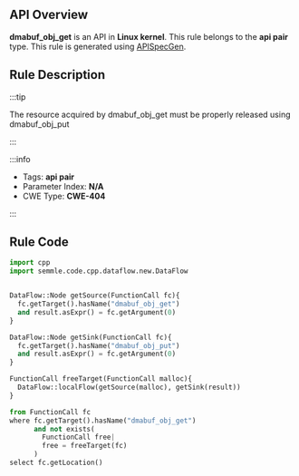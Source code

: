 ---
---


## API Overview
**dmabuf_obj_get** is an API in **Linux kernel**. This rule belongs to the **api pair** type. This rule is generated using [APISpecGen](../../tools/APISpecGen).
## Rule Description

:::tip

The resource acquired by dmabuf_obj_get must be properly released using dmabuf_obj_put

:::

:::info

- Tags: **api pair**
- Parameter Index: **N/A**
- CWE Type: **CWE-404**

:::

## Rule Code
```python
import cpp
import semmle.code.cpp.dataflow.new.DataFlow


DataFlow::Node getSource(FunctionCall fc){
  fc.getTarget().hasName("dmabuf_obj_get")
  and result.asExpr() = fc.getArgument(0)
}

DataFlow::Node getSink(FunctionCall fc){
  fc.getTarget().hasName("dmabuf_obj_put")
  and result.asExpr() = fc.getArgument(0)
}

FunctionCall freeTarget(FunctionCall malloc){
  DataFlow::localFlow(getSource(malloc), getSink(result))
}

from FunctionCall fc
where fc.getTarget().hasName("dmabuf_obj_get")
      and not exists(
        FunctionCall free| 
        free = freeTarget(fc)
      )
select fc.getLocation()

    
```